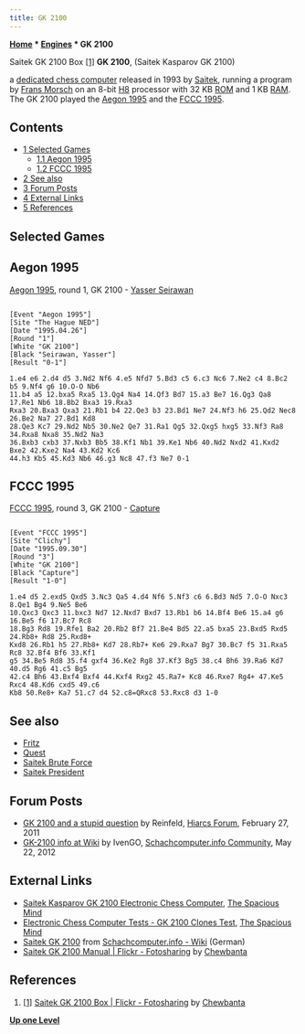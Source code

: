 ```yaml
---
title: GK 2100
---
```

**[Home](Home "Home") * [Engines](Engines "Engines") * GK 2100**

[](https://www.flickr.com/photos/10261668@N05/3288053780/in/photostream/) Saitek GK 2100 Box <a id="cite-note-1" href="#cite-ref-1">[1]</a>
**GK 2100**, (Saitek Kasparov GK 2100)

a [dedicated chess computer](Dedicated_Chess_Computers "Dedicated Chess Computers") released in 1993 by [Saitek](Saitek "Saitek"),
running a program by [Frans Morsch](Frans_Morsch "Frans Morsch") on an 8-bit [H8](H8 "H8") processor with 32 KB [ROM](Memory#ROM "Memory") and 1 KB [RAM](Memory#RAM "Memory").
The GK 2100 played the [Aegon 1995](Aegon_1995 "Aegon 1995") and the [FCCC 1995](FCCC_1995 "FCCC 1995").

## Contents

- [1 Selected Games](#selected-games)
  - [1.1 Aegon 1995](#aegon-1995)
  - [1.2 FCCC 1995](#fccc-1995)
- [2 See also](#see-also)
- [3 Forum Posts](#forum-posts)
- [4 External Links](#external-links)
- [5 References](#references)

## Selected Games

## Aegon 1995

[Aegon 1995](Aegon_1995 "Aegon 1995"), round 1, GK 2100 - [Yasser Seirawan](https://en.wikipedia.org/wiki/Yasser_Seirawan)

```

[Event "Aegon 1995"]
[Site "The Hague NED"]
[Date "1995.04.26"]
[Round "1"]
[White "GK 2100"]
[Black "Seirawan, Yasser"]
[Result "0-1"]

1.e4 e6 2.d4 d5 3.Nd2 Nf6 4.e5 Nfd7 5.Bd3 c5 6.c3 Nc6 7.Ne2 c4 8.Bc2 b5 9.Nf4 g6 10.O-O Nb6 
11.b4 a5 12.bxa5 Rxa5 13.Qg4 Na4 14.Qf3 Bd7 15.a3 Be7 16.Qg3 Qa8 17.Re1 Nb6 18.Bb2 Bxa3 19.Rxa3 
Rxa3 20.Bxa3 Qxa3 21.Rb1 b4 22.Qe3 b3 23.Bd1 Ne7 24.Nf3 h6 25.Qd2 Nec8 26.Be2 Na7 27.Bd1 Kd8 
28.Qe3 Kc7 29.Nd2 Nb5 30.Ne2 Qe7 31.Ra1 Qg5 32.Qxg5 hxg5 33.Nf3 Ra8 34.Rxa8 Nxa8 35.Nd2 Na3 
36.Bxb3 cxb3 37.Nxb3 Bb5 38.Kf1 Nb1 39.Ke1 Nb6 40.Nd2 Nxd2 41.Kxd2 Bxe2 42.Kxe2 Na4 43.Kd2 Kc6 
44.h3 Kb5 45.Kd3 Nb6 46.g3 Nc8 47.f3 Ne7 0-1

```

## FCCC 1995

[FCCC 1995](FCCC_1995 "FCCC 1995"), round 3, GK 2100 - [Capture](</Capture_(program)> "Capture (program)")

```

[Event "FCCC 1995"]
[Site "Clichy"]
[Date "1995.09.30"]
[Round "3"]
[White "GK 2100"]
[Black "Capture"]
[Result "1-0"]

1.e4 d5 2.exd5 Qxd5 3.Nc3 Qa5 4.d4 Nf6 5.Nf3 c6 6.Bd3 Nd5 7.O-O Nxc3 8.Qe1 Bg4 9.Ne5 Be6 
10.Qxc3 Qxc3 11.bxc3 Nd7 12.Nxd7 Bxd7 13.Rb1 b6 14.Bf4 Be6 15.a4 g6 16.Be5 f6 17.Bc7 Rc8 
18.Bg3 Rd8 19.Rfe1 Ba2 20.Rb2 Bf7 21.Be4 Bd5 22.a5 bxa5 23.Bxd5 Rxd5 24.Rb8+ Rd8 25.Rxd8+ 
Kxd8 26.Rb1 h5 27.Rb8+ Kd7 28.Rb7+ Ke6 29.Rxa7 Bg7 30.Bc7 f5 31.Rxa5 Rc8 32.Bf4 Bf6 33.Kf1 
g5 34.Be5 Rd8 35.f4 gxf4 36.Ke2 Rg8 37.Kf3 Bg5 38.c4 Bh6 39.Ra6 Kd7 40.d5 Rg6 41.c5 Bg5
42.c4 Bh6 43.Bxf4 Bxf4 44.Kxf4 Rxg2 45.Ra7+ Kc8 46.Rxe7 Rg4+ 47.Ke5 Rxc4 48.Kd6 cxd5 49.c6 
Kb8 50.Re8+ Ka7 51.c7 d4 52.c8=QRxc8 53.Rxc8 d3 1-0

```

## See also

- [Fritz](Fritz "Fritz")
- [Quest](Quest "Quest")
- [Saitek Brute Force](Saitek_Brute_Force "Saitek Brute Force")
- [Saitek President](Saitek_President "Saitek President")

## Forum Posts

- [GK 2100 and a stupid question](http://www.hiarcs.net/forums/viewtopic.php?p=50512&sid=7f99952c6f7a52d0e0273a0273da77e3) by Reinfeld, [Hiarcs Forum](Computer_Chess_Forums "Computer Chess Forums"), February 27, 2011
- [GK-2100 info at Wiki](https://www.schachcomputer.info/forum/showthread.php?t=4239) by IvenGO, [Schachcomputer.info Community](https://www.schachcomputer.info/forum/index.php), May 22, 2012

## External Links

- [Saitek Kasparov GK 2100 Electronic Chess Computer](http://www.spacious-mind.com/html/gk_2100.html), [The Spacious Mind](The_Spacious_Mind "The Spacious Mind")
- [Electronic Chess Computer Tests - GK 2100 Clones Test](http://www.spacious-mind.com/html/gk_2100_clones_test.html), [The Spacious Mind](The_Spacious_Mind "The Spacious Mind")
- [Saitek GK 2100](https://www.schach-computer.info/wiki/index.php/Saitek_GK_2100) from [Schachcomputer.info - Wiki](https://www.schach-computer.info/wiki/index.php/Hauptseite_En) (German)
- [Saitek GK 2100 Manual | Flickr - Fotosharing](https://www.flickr.com/photos/10261668@N05/3288053846/in/photostream) by [Chewbanta](Steve_Blincoe "Steve Blincoe")

## References

1. <a id="cite-ref-1" href="#cite-note-1">[1]</a> [Saitek GK 2100 Box | Flickr - Fotosharing](https://www.flickr.com/photos/10261668@N05/3288053780/in/photostream/) by [Chewbanta](Steve_Blincoe "Steve Blincoe")

**[Up one Level](Engines "Engines")**

